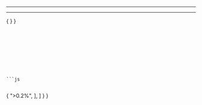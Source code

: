 
________________________________________________________________________________
________________________________________________________________________________






































{
  }
}
```







```
```


```js
```


```html
```




{
      ">0.2%",
    ],
    ]
  }
}
```










